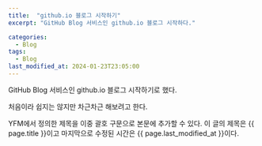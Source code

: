 ```yaml
---
title:  "github.io 블로그 시작하기"
excerpt: "GitHub Blog 서비스인 github.io 블로그 시작하다."

categories:
  - Blog
tags:
  - Blog
last_modified_at: 2024-01-23T23:05:00
---
```


GitHub Blog 서비스인 github.io 블로그 시작하기로 했다.

처음이라 쉽지는 않지만 차근차근 해보려고 한다.

YFM에서 정의한 제목을 이중 괄호 구문으로 본문에 추가할 수 있다.
이 글의 제목은 {{ page.title }}이고
마지막으로 수정된 시간은 {{ page.last_modified_at }}이다.